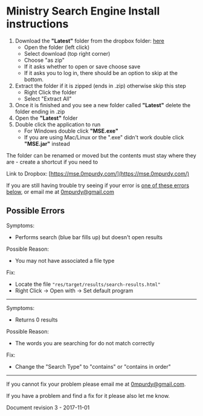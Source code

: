 # Ministry Search Engine Install instructions

 1. Download the **"Latest"** folder from the dropbox folder: [here](https://mse.0mpurdy.com/)
    - Open the folder (left click)
    - Select download (top right corner)
    - Choose "as zip"
    - If it asks whether to open or save choose save
    - If it asks you to log in, there should be an option to skip at the bottom.
 2. Extract the folder if it is zipped (ends in .zip) otherwise skip this step
    - Right Click the folder
    - Select "Extract All"
 3. Once it is finished and you see a new folder called **"Latest"** delete the folder ending in .zip
 4. Open the **"Latest"** folder
 5. Double click the application to run
    - For Windows double click **"MSE.exe"**
    - If you are using Mac/Linux or the ".exe" didn't work double click **"MSE.jar"** instead

The folder can be renamed or moved but the contents must stay where they are - create a shortcut if you need to

Link to Dropbox: [https://mse.0mpurdy.com/](https://mse.0mpurdy.com/)

If you are still having trouble try seeing if your error is [one of these errors below](#possible-errors), or email me at [0mpurdy@gmail.com](mailto:0mpurdy@gmail.com)

## Possible Errors

Symptoms: 

 - Performs search (blue bar fills up) but doesn't open results

Possible Reason: 

 - You may not have associated a file type

Fix:

 - Locate the file `"res/target/results/search-results.html"`
 - Right Click -> Open with -> Set default program

----

Symptoms: 

 - Returns 0 results

Possible Reason:

 - The words you are searching for do not match correctly

Fix:

 - Change the "Search Type" to "contains" or "contains in order"

----

If you cannot fix your problem please email me at [0mpurdy@gmail.com](mailto:0mpurdy@gmail.com).

If you have a problem and find a fix for it please also let me know.

Document revision 3 - 2017-11-01
